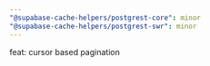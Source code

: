 ```yaml
---
"@supabase-cache-helpers/postgrest-core": minor
"@supabase-cache-helpers/postgrest-swr": minor
---
```


feat: cursor based pagination
